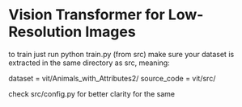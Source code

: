 # Vision Transformer for Low-Resolution Images

to train just run python train.py (from src)
make sure your dataset is extracted in the same directory as src, meaning:


dataset = vit/Animals_with_Attributes2/
source_code = vit/src/

check src/config.py for better clarity for the same
